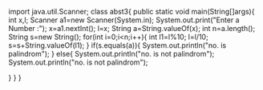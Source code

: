 import java.util.Scanner;
class abst3{
public static void main(String[]args){        
int x,l;
Scanner a1=new Scanner(System.in);
System.out.print("Enter a Number :");
x=a1.nextInt();
l=x;
String a=String.valueOf(x);
int n=a.length();
String s=new String();
for(int i=0;i<n;i++){
int l1=l%10;
l=l/10;
s=s+String.valueOf(l1);
}
if(s.equals(a)){
 System.out.println("no. is palindrom");
}
else{
 System.out.println("no. is not palindrom");
 System.out.println("no. is not palindrom");
 
}
}
}
